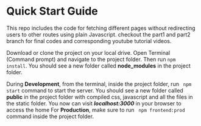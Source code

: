 # Quick Start Guide

This repo includes the code for fetching different pages without redirecting users to other routes using plain Javascript. checkout the part1 and part2 branch for final codes and corresponding youtube tutorial videos.

Download or clone the project on your local drive. Open Terminal (Command prompt) and navigate to the project folder. Then run ```npm install```. You should see a new folder called **node_modules** in the project folder.

During **Development**, from the terminal, inside the project folder, run ``` npm start``` command to start the server. You should see a new folder called **public** in the project folder with compiled css, javascript and all the files in the static folder. You now can visit ***localhost:3000*** in your browser to access the home 
For **Production**, make sure to run ``` npm frontend:prod``` command inside the project folder.